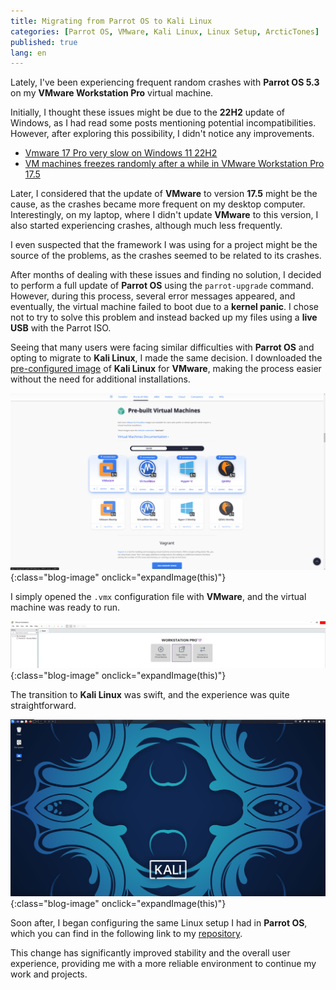 ```yaml
---
title: Migrating from Parrot OS to Kali Linux
categories: [Parrot OS, VMware, Kali Linux, Linux Setup, ArcticTones]
published: true
lang: en
---
```


Lately, I've been experiencing frequent random crashes with __Parrot OS 5.3__ on my __VMware Workstation Pro__ virtual machine.

Initially, I thought these issues might be due to the __22H2__ update of Windows, as I had read some posts mentioning potential incompatibilities. However, after exploring this possibility, I didn't notice any improvements.

* [Vmware 17 Pro very slow on Windows 11 22H2](https://communities.vmware.com/t5/VMware-Workstation-Pro/Vmware-17-Pro-very-slow-on-Windows-11-22H2/td-p/2946164)
* [VM machines freezes randomly after a while in VMware Workstation Pro 17.5](https://www.reddit.com/r/vmware/comments/17fc6t9/vm_machines_freezes_randomly_after_a_while_in/)

Later, I considered that the update of __VMware__ to version __17.5__ might be the cause, as the crashes became more frequent on my desktop computer. Interestingly, on my laptop, where I didn't update __VMware__ to this version, I also started experiencing crashes, although much less frequently.

I even suspected that the framework I was using for a project might be the source of the problems, as the crashes seemed to be related to its crashes.

After months of dealing with these issues and finding no solution, I decided to perform a full update of __Parrot OS__ using the `parrot-upgrade` command. However, during this process, several error messages appeared, and eventually, the virtual machine failed to boot due to a __kernel panic__. I chose not to try to solve this problem and instead backed up my files using a __live USB__ with the Parrot ISO.

Seeing that many users were facing similar difficulties with __Parrot OS__ and opting to migrate to __Kali Linux__, I made the same decision. I downloaded the [pre-configured image](https://www.kali.org/get-kali/#kali-virtual-machines) of __Kali Linux__ for __VMware__, making the process easier without the need for additional installations.

![](https://raw.githubusercontent.com/MateoNitro550/MateoNitro550.github.io/main/assets/2024-01-09-Migrando-de-Parrot-OS-a-Kali-Linux/1.png){:class="blog-image" onclick="expandImage(this)"} 

I simply opened the `.vmx` configuration file with __VMware__, and the virtual machine was ready to run.

![](https://raw.githubusercontent.com/MateoNitro550/MateoNitro550.github.io/main/assets/2024-01-09-Migrando-de-Parrot-OS-a-Kali-Linux/2.png){:class="blog-image" onclick="expandImage(this)"} 

The transition to __Kali Linux__ was swift, and the experience was quite straightforward.

![](https://raw.githubusercontent.com/MateoNitro550/MateoNitro550.github.io/main/assets/2024-01-09-Migrando-de-Parrot-OS-a-Kali-Linux/3.png){:class="blog-image" onclick="expandImage(this)"} 

Soon after, I began configuring the same Linux setup I had in __Parrot OS__, which you can find in the following link to my [repository](https://github.com/MateoNitro550/ArcticTones).

This change has significantly improved stability and the overall user experience, providing me with a more reliable environment to continue my work and projects.
